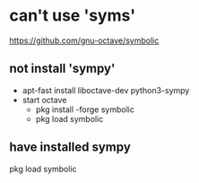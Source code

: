 # can't use 'syms'
https://github.com/gnu-octave/symbolic
## not install 'sympy'
- apt-fast install liboctave-dev python3-sympy
- start octave
	- pkg install -forge symbolic
	- pkg load symbolic
## have installed sympy
pkg load symbolic